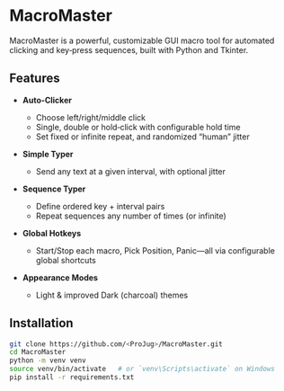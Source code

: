 # MacroMaster

MacroMaster is a powerful, customizable GUI macro tool for automated clicking and key‑press sequences, built with Python and Tkinter.

## Features

- **Auto‑Clicker**  
  - Choose left/​right/​middle click  
  - Single, double or hold‑click with configurable hold time  
  - Set fixed or infinite repeat, and randomized “human” jitter

- **Simple Typer**  
  - Send any text at a given interval, with optional jitter

- **Sequence Typer**  
  - Define ordered key + interval pairs  
  - Repeat sequences any number of times (or infinite)

- **Global Hotkeys**  
  - Start/Stop each macro, Pick Position, Panic—all via configurable global shortcuts

- **Appearance Modes**  
  - Light & improved Dark (charcoal) themes

## Installation

```bash
git clone https://github.com/<ProJug>/MacroMaster.git
cd MacroMaster
python -m venv venv
source venv/bin/activate   # or `venv\Scripts\activate` on Windows
pip install -r requirements.txt
